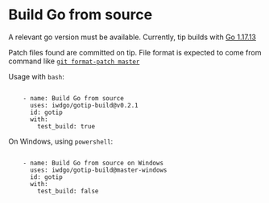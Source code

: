 # Build Go from source

A relevant go version must be available.
Currently, tip builds with [Go 1.17.13](https://github.com/golang/go/issues/44505)

Patch files found are committed on tip.
File format is expected to come from command like [`git format-patch master`](https://git-scm.com/docs/git-format-patch)

Usage with `bash`:

```

    - name: Build Go from source
      uses: iwdgo/gotip-build@v0.2.1
      id: gotip
      with:
        test_build: true

```

On Windows, using `powershell`:

```

    - name: Build Go from source on Windows
      uses: iwdgo/gotip-build@master-windows
      id: gotip
      with:
        test_build: false

```
